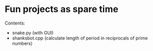 # Fun projects as spare time

Contents:
* snake.py (with GUI)
* shanksbot.cpp (calculate length of period in reciprocals of prime numbers)
